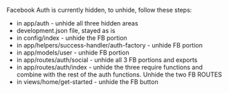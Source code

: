 Facebook Auth is currently hidden, to unhide, follow these steps:
* in app/auth - unhide all three hidden areas
* development.json file, stayed as is
* in config/index - unhide the FB portion
* in app/helpers/success-handler/auth-factory - unhide FB portion
* in app/models/user - unhide FB portion
* in app/routes/auth/social - unhide all 3 FB portions and exports
* in app/routes/auth/index - unhide the three require functions and combine with the rest of the auth functions. Unhide the two FB ROUTES
* in views/home/get-started - unhide the FB button
